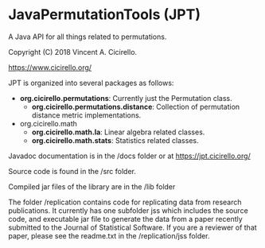 # JavaPermutationTools (JPT)
A Java API for all things related to permutations.  

Copyright (C) 2018 Vincent A. Cicirello.

https://www.cicirello.org/

JPT is organized into several packages as follows:
* __org.cicirello.permutations__: Currently just the Permutation class.
    + __org.cicirello.permutations.distance__: Collection of permutation distance metric implementations.
* org.cicirello.math
    + __org.cicirello.math.la__: Linear algebra related classes.
    + __org.cicirello.math.stats__: Statistics related classes.

Javadoc documentation is in the /docs folder or at https://jpt.cicirello.org/

Source code is found in the /src folder.

Compiled jar files of the library are in the /lib folder

The folder /replication contains code for replicating data from research publications.
It currently has one subfolder jss which includes the source code, and executable jar file
to generate the data from a paper recently submitted to the Journal of Statistical Software.
If you are a reviewer of that paper, please see the readme.txt in the /replication/jss folder.

